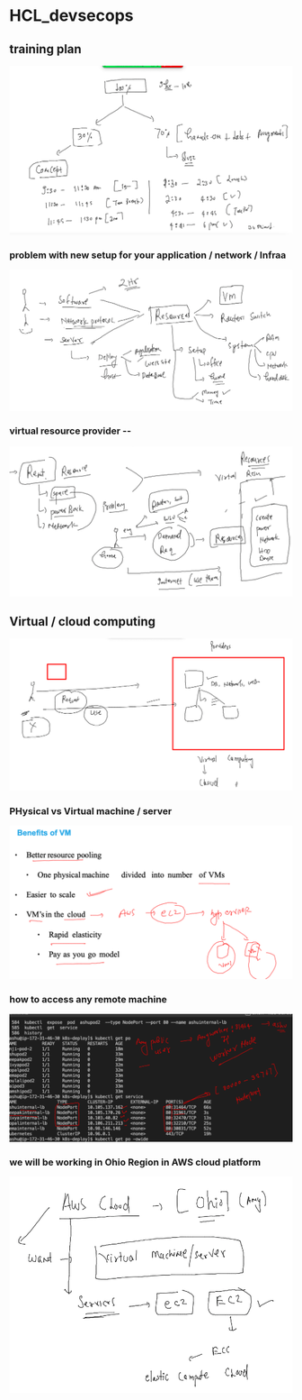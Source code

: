 # HCL_devsecops

## training plan 

<img src="plan.png">

### problem with new setup for your application / network / Infraa 

<img src="prob.png">

### virtual resource provider -- 

<img src="vs.png">

## Virtual / cloud computing 

<img src="cp.png">

### PHysical vs Virtual machine / server 

<img src="vm1.png">

### how to access any remote machine 

<img src="access.png">

### we will be working in Ohio Region in AWS cloud platform 

<img src="ec2.png">



